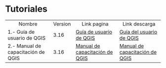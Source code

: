 # Tutoriales
<table style="width:100%">
<tr>
  <td align="center">Nombre</td>
<td align="center">Version</td>
<td align="center">Link pagina</td>
<td align="center">Link descarga</td>
</tr>
<tr>
<td>  1.- Guía de usuario de QGIS     </td>
  <td>
    3.16
  </td>
<td> <a href="https://docs.qgis.org/3.16/es/docs/user_manual/index.html">Guía de usuario de QGIS </td>
<td> <a href="https://docs.qgis.org/3.16/pdf/es/QGIS-3.16-DesktopUserGuide-es.pdf">
Guía del usuario de QGIS </td>
</tr>
<tr>
<td>  2.- Manual de capacitación de QGIS  </td>
  <td>
    3.16
  </td>
<td> <a href="https://docs.qgis.org/3.16/en/docs/training_manual/index.html">Manual de capacitación de QGIS </td>
<td> <a href="https://docs.qgis.org/3.16/pdf/es/QGIS-3.16-TrainingManual-es.pdf">Manual de capacitación de QGIS </td>
</tr>
</table>
